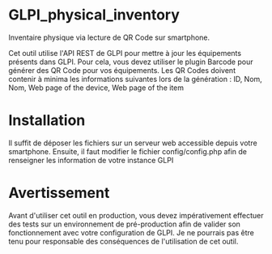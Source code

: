 # GLPI_physical_inventory
Inventaire physique via lecture de QR Code sur smartphone.

Cet outil utilise l'API REST de GLPI pour mettre à jour les équipements présents dans GLPI.
Pour cela, vous devez utiliser le plugin Barcode pour générer des QR Code pour vos équipements. Les QR Codes doivent contenir à minima les informations suivantes lors de la génération : ID, Nom, Nom, Web page of the device, Web page of the item

# Installation
Il suffit de déposer les fichiers sur un serveur web accessible depuis votre smartphone.
Ensuite, il faut modifier le fichier config/config.php afin de renseigner les information de votre instance GLPI

# Avertissement
Avant d'utiliser cet outil en production, vous devez impérativement effectuer des tests sur un environnement de pré-production afin de valider son fonctionnement avec votre configuration de GLPI.
Je ne pourrais pas être tenu pour responsable des conséquences de l'utilisation de cet outil.
